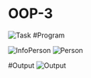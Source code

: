 # OOP-3
![Task](https://github.com/user-attachments/assets/3c5d4d59-3012-4d41-9749-ded9cc90547d)
#Program

![InfoPerson](https://github.com/user-attachments/assets/629e4dde-47b3-467e-98b5-e5f79d78197e)
![Person](https://github.com/user-attachments/assets/821a5a51-dc3a-4685-95b8-7d41ac6bb27a)

#Output
![Output](https://github.com/user-attachments/assets/0646c378-74c4-40dd-8dd0-16d431359913)
